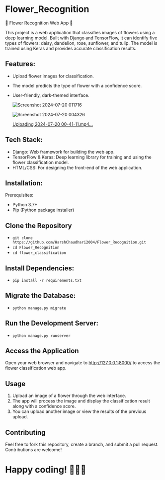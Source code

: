 

# Flower_Recognition

🌸 Flower Recognition Web App 🌸

This project is a web application that classifies images of flowers using a deep learning model. Built with Django and TensorFlow, it can identify five types of flowers: daisy, dandelion, rose, sunflower, and tulip. The model is trained using Keras and provides accurate classification results.

## Features:
- Upload flower images for classification.
- The model predicts the type of flower with a confidence score.
- User-friendly, dark-themed interface.

  ![Screenshot 2024-07-20 011716](https://github.com/user-attachments/assets/c256fa09-8bf0-46a8-a194-b38614db4d4a)

  ![Screenshot 2024-07-20 004326](https://github.com/user-attachments/assets/fac99df8-cd5c-4491-b6ad-a25da50b465c)

  [Uploading 2024-07-20 00-41-11.mp4…](https://github.com/user-attachments/assets/250d9910-a388-4d70-a74c-996dff1fe62c)


## Tech Stack:
- Django: Web framework for building the web app.
- TensorFlow & Keras: Deep learning library for training and using the flower classification model.
- HTML/CSS: For designing the front-end of the web application.

## Installation:
Prerequisites:
   - Python 3.7+
   - Pip (Python package installer)
     
## Clone the Repository
   - ```git clone https://github.com/HarshChaudhari2004/Flower_Recognition.git```
   - ```cd Flower_Recognition```
   - ```cd flower_classification```

## Install Dependencies:
- ```pip install -r requirements.txt```

## Migrate the Database:
- ```python manage.py migrate```

## Run the Development Server:
- ```python manage.py runserver```

## Access the Application
Open your web browser and navigate to http://127.0.0.1:8000/ to access the flower classification web app.

## Usage
1. Upload an image of a flower through the web interface.
2. The app will process the image and display the classification result along with a confidence score.
3. You can upload another image or view the results of the previous upload.
   
## Contributing
Feel free to fork this repository, create a branch, and submit a pull request. Contributions are welcome!


# Happy coding! 🌸🌼🌺
